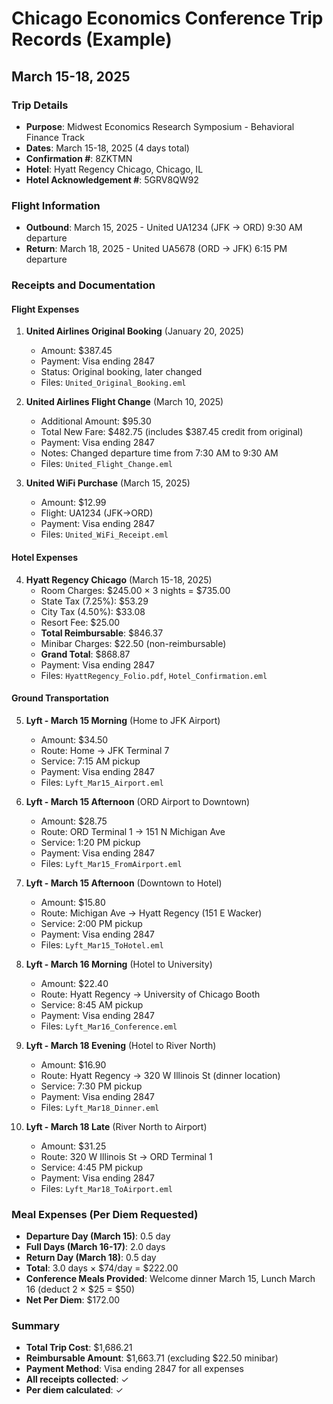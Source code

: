 # Chicago Economics Conference Trip Records (Example)
## March 15-18, 2025

### Trip Details
- **Purpose**: Midwest Economics Research Symposium - Behavioral Finance Track
- **Dates**: March 15-18, 2025 (4 days total)
- **Confirmation #**: 8ZKTMN
- **Hotel**: Hyatt Regency Chicago, Chicago, IL
- **Hotel Acknowledgement #**: 5GRV8QW92

### Flight Information
- **Outbound**: March 15, 2025 - United UA1234 (JFK → ORD) 9:30 AM departure
- **Return**: March 18, 2025 - United UA5678 (ORD → JFK) 6:15 PM departure

### Receipts and Documentation

#### Flight Expenses
1. **United Airlines Original Booking** (January 20, 2025)
   - Amount: $387.45
   - Payment: Visa ending 2847
   - Status: Original booking, later changed
   - Files: `United_Original_Booking.eml`

2. **United Airlines Flight Change** (March 10, 2025)
   - Additional Amount: $95.30
   - Total New Fare: $482.75 (includes $387.45 credit from original)
   - Payment: Visa ending 2847
   - Notes: Changed departure time from 7:30 AM to 9:30 AM
   - Files: `United_Flight_Change.eml`

3. **United WiFi Purchase** (March 15, 2025)
   - Amount: $12.99
   - Flight: UA1234 (JFK→ORD)
   - Payment: Visa ending 2847
   - Files: `United_WiFi_Receipt.eml`

#### Hotel Expenses
4. **Hyatt Regency Chicago** (March 15-18, 2025)
   - Room Charges: $245.00 × 3 nights = $735.00
   - State Tax (7.25%): $53.29
   - City Tax (4.50%): $33.08
   - Resort Fee: $25.00
   - **Total Reimbursable**: $846.37
   - Minibar Charges: $22.50 (non-reimbursable)
   - **Grand Total**: $868.87
   - Payment: Visa ending 2847
   - Files: `HyattRegency_Folio.pdf`, `Hotel_Confirmation.eml`

#### Ground Transportation
5. **Lyft - March 15 Morning** (Home to JFK Airport)
   - Amount: $34.50
   - Route: Home → JFK Terminal 7
   - Service: 7:15 AM pickup
   - Payment: Visa ending 2847
   - Files: `Lyft_Mar15_Airport.eml`

6. **Lyft - March 15 Afternoon** (ORD Airport to Downtown)
   - Amount: $28.75
   - Route: ORD Terminal 1 → 151 N Michigan Ave
   - Service: 1:20 PM pickup
   - Payment: Visa ending 2847
   - Files: `Lyft_Mar15_FromAirport.eml`

7. **Lyft - March 15 Afternoon** (Downtown to Hotel)
   - Amount: $15.80
   - Route: Michigan Ave → Hyatt Regency (151 E Wacker)
   - Service: 2:00 PM pickup
   - Payment: Visa ending 2847
   - Files: `Lyft_Mar15_ToHotel.eml`

8. **Lyft - March 16 Morning** (Hotel to University)
   - Amount: $22.40
   - Route: Hyatt Regency → University of Chicago Booth
   - Service: 8:45 AM pickup
   - Payment: Visa ending 2847
   - Files: `Lyft_Mar16_Conference.eml`

9. **Lyft - March 18 Evening** (Hotel to River North)
   - Amount: $16.90
   - Route: Hyatt Regency → 320 W Illinois St (dinner location)
   - Service: 7:30 PM pickup
   - Payment: Visa ending 2847
   - Files: `Lyft_Mar18_Dinner.eml`

10. **Lyft - March 18 Late** (River North to Airport)
    - Amount: $31.25
    - Route: 320 W Illinois St → ORD Terminal 1
    - Service: 4:45 PM pickup
    - Payment: Visa ending 2847
    - Files: `Lyft_Mar18_ToAirport.eml`

### Meal Expenses (Per Diem Requested)
- **Departure Day (March 15)**: 0.5 day
- **Full Days (March 16-17)**: 2.0 days
- **Return Day (March 18)**: 0.5 day
- **Total**: 3.0 days × $74/day = $222.00
- **Conference Meals Provided**: Welcome dinner March 15, Lunch March 16 (deduct 2 × $25 = $50)
- **Net Per Diem**: $172.00

### Summary
- **Total Trip Cost**: $1,686.21
- **Reimbursable Amount**: $1,663.71 (excluding $22.50 minibar)
- **Payment Method**: Visa ending 2847 for all expenses
- **All receipts collected**: ✓
- **Per diem calculated**: ✓
